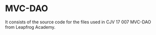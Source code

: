 # MVC-DAO
It consists of the source code for the files used in CJV 17 007 MVC-DAO from Leapfrog Academy.

